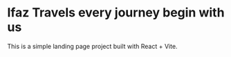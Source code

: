 # Ifaz Travels every journey begin with us

This is a simple landing page project built with React + Vite.
